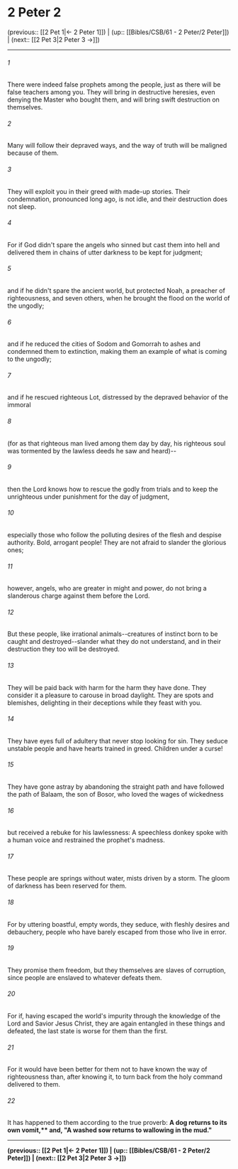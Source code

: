 # 2 Peter 2

(previous:: [[2 Pet 1|← 2 Peter 1]]) | (up:: [[Bibles/CSB/61 - 2 Peter/2 Peter]]) | (next:: [[2 Pet 3|2 Peter 3 →]])

***


###### 1 
There were indeed false prophets among the people, just as there will be false teachers among you. They will bring in destructive heresies, even denying the Master who bought them, and will bring swift destruction on themselves. 

###### 2 
Many will follow their depraved ways, and the way of truth will be maligned because of them. 

###### 3 
They will exploit you in their greed with made-up stories. Their condemnation, pronounced long ago, is not idle, and their destruction does not sleep. 

###### 4 
For if God didn't spare the angels who sinned but cast them into hell and delivered them in chains of utter darkness to be kept for judgment; 

###### 5 
and if he didn't spare the ancient world, but protected Noah, a preacher of righteousness, and seven others, when he brought the flood on the world of the ungodly; 

###### 6 
and if he reduced the cities of Sodom and Gomorrah to ashes and condemned them to extinction, making them an example of what is coming to the ungodly; 

###### 7 
and if he rescued righteous Lot, distressed by the depraved behavior of the immoral 

###### 8 
(for as that righteous man lived among them day by day, his righteous soul was tormented by the lawless deeds he saw and heard)-- 

###### 9 
then the Lord knows how to rescue the godly from trials and to keep the unrighteous under punishment for the day of judgment, 

###### 10 
especially those who follow the polluting desires of the flesh and despise authority. Bold, arrogant people! They are not afraid to slander the glorious ones; 

###### 11 
however, angels, who are greater in might and power, do not bring a slanderous charge against them before the Lord. 

###### 12 
But these people, like irrational animals--creatures of instinct born to be caught and destroyed--slander what they do not understand, and in their destruction they too will be destroyed. 

###### 13 
They will be paid back with harm for the harm they have done. They consider it a pleasure to carouse in broad daylight. They are spots and blemishes, delighting in their deceptions while they feast with you. 

###### 14 
They have eyes full of adultery that never stop looking for sin. They seduce unstable people and have hearts trained in greed. Children under a curse! 

###### 15 
They have gone astray by abandoning the straight path and have followed the path of Balaam, the son of Bosor, who loved the wages of wickedness 

###### 16 
but received a rebuke for his lawlessness: A speechless donkey spoke with a human voice and restrained the prophet's madness. 

###### 17 
These people are springs without water, mists driven by a storm. The gloom of darkness has been reserved for them. 

###### 18 
For by uttering boastful, empty words, they seduce, with fleshly desires and debauchery, people who have barely escaped from those who live in error. 

###### 19 
They promise them freedom, but they themselves are slaves of corruption, since people are enslaved to whatever defeats them. 

###### 20 
For if, having escaped the world's impurity through the knowledge of the Lord and Savior Jesus Christ, they are again entangled in these things and defeated, the last state is worse for them than the first. 

###### 21 
For it would have been better for them not to have known the way of righteousness than, after knowing it, to turn back from the holy command delivered to them. 

###### 22 
It has happened to them according to the true proverb: <b class="quote">A dog returns to its own vomit,** and, "A washed sow returns to wallowing in the mud."

***

(previous:: [[2 Pet 1|← 2 Peter 1]]) | (up:: [[Bibles/CSB/61 - 2 Peter/2 Peter]]) | (next:: [[2 Pet 3|2 Peter 3 →]])
